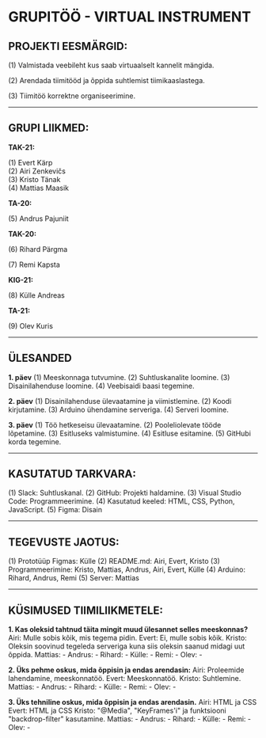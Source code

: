 # GRUPITÖÖ - VIRTUAL INSTRUMENT

## PROJEKTI EESMÄRGID:
(1) Valmistada veebileht kus saab virtuaalselt kannelit mängida.

(2) Arendada tiimitööd ja õppida suhtlemist tiimikaaslastega.

(3) Tiimitöö korrektne organiseerimine.

----------------------------------------------------------------------------------------------------------------------------------------------------------

## GRUPI LIIKMED:
**TAK-21:**

(1) Evert Kärp          
(2) Airi Zenkevičs      
(3) Kristo Tänak        
(4) Mattias Maasik

**TA-20:**

(5) Andrus Pajuniit

**TAK-20:**

(6) Rihard Pärgma

(7) Remi Kapsta

**KIG-21:**

(8) Külle Andreas

**TA-21:**

(9) Olev Kuris

----------------------------------------------------------------------------------------------------------------------------------------------------------

## ÜLESANDED
**1. päev**
(1) Meeskonnaga tutvumine.
(2) Suhtluskanalite loomine.
(3) Disainilahenduse loomine.
(4) Veebisaidi baasi tegemine.

**2. päev**
(1) Disainilahenduse ülevaatamine ja viimistlemine.
(2) Koodi kirjutamine.
(3) Arduino ühendamine serveriga.
(4) Serveri loomine.

**3. päev**
(1) Töö hetkeseisu ülevaatamine.
(2) Pooleliolevate tööde lõpetamine.
(3) Esitluseks valmistumine.
(4) Esitluse esitamine.
(5) GitHubi korda tegemine.

----------------------------------------------------------------------------------------------------------------------------------------------------------

## KASUTATUD TARKVARA:
(1) Slack:                  Suhtluskanal.
(2) GitHub:                 Projekti haldamine.
(3) Visual Studio Code:     Programmeerimine.
(4) Kasutatud keeled:       HTML, CSS, Python, JavaScript.
(5) Figma:                  Disain

----------------------------------------------------------------------------------------------------------------------------------------------------------

## TEGEVUSTE JAOTUS:
(1) Prototüüp Figmas:       Külle
(2) README.md:              Airi, Evert, Kristo
(3) Programmeerimine:       Kristo, Mattias, Andrus, Airi, Evert, Külle
(4) Arduino:                Rihard, Andrus, Remi
(5) Server:                 Mattias

----------------------------------------------------------------------------------------------------------------------------------------------------------

## KÜSIMUSED TIIMILIIKMETELE: 
**1. Kas oleksid tahtnud täita mingit muud ülesannet selles meeskonnas?**
Airi:                       Mulle sobis kõik, mis tegema pidin.
Evert:                      Ei, mulle sobis kõik.
Kristo:                     Oleksin soovinud tegeleda serveriga kuna siis oleksin saanud midagi uut õppida.
Mattias:                    - 
Andrus:                     -
Rihard:                     -
Külle:                      - 
Remi:                       -
Olev:                       -
  
**2. Üks pehme oskus, mida õppisin ja endas arendasin:**
Airi:                       Proleemide lahendamine, meeskonnatöö. 
Evert:                      Meeskonnatöö. 
Kristo:                     Suhtlemine.
Mattias:                    - 
Andrus:                     -
Rihard:                     -
Külle:                      - 
Remi:                       -
Olev:                       -
  
**3. Üks tehniline oskus, mida õppisin ja endas arendasin.**
Airi:                       HTML ja CSS
Evert:                      HTML ja CSS
Kristo:                     "@Media", "KeyFrames'i" ja funktsiooni "backdrop-filter" kasutamine.
Mattias:                    - 
Andrus:                     -
Rihard:                     -
Külle:                      - 
Remi:                       -
Olev:                       -
